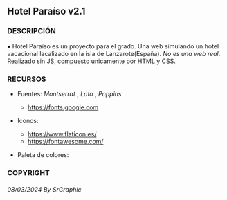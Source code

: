## Hotel Paraíso v2.1

### DESCRIPCIÓN

▪ Hotel Paraíso es un proyecto para el grado. Una web simulando un hotel vacacional lacalizado en la isla de Lanzarote(España). 
*No es una web real*. Realizado sin JS, compuesto unicamente por HTML y CSS.

### RECURSOS 

- Fuentes: *Montserrat* , *Lato* , *Poppins*
  - https://fonts.google.com

- Iconos:
  - https://www.flaticon.es/
  - https://fontawesome.com/

- Paleta de colores:

### COPYRIGHT

###### 08/03/2024 By SrGraphic 

